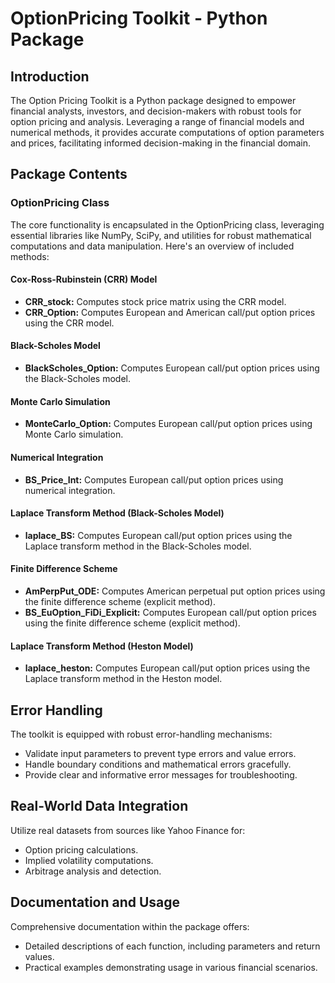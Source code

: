 # **OptionPricing Toolkit - Python Package**

## **Introduction**

The Option Pricing Toolkit is a Python package designed to empower financial analysts, investors, and decision-makers with robust tools for option pricing and analysis. Leveraging a range of financial models and numerical methods, it provides accurate computations of option parameters and prices, facilitating informed decision-making in the financial domain.

## **Package Contents**

### **OptionPricing Class**

The core functionality is encapsulated in the OptionPricing class, leveraging essential libraries like NumPy, SciPy, and utilities for robust mathematical computations and data manipulation. Here's an overview of included methods:

#### **Cox-Ross-Rubinstein (CRR) Model**

- **CRR_stock:** Computes stock price matrix using the CRR model.
- **CRR_Option:** Computes European and American call/put option prices using the CRR model.

#### **Black-Scholes Model**

- **BlackScholes_Option:** Computes European call/put option prices using the Black-Scholes model.

#### **Monte Carlo Simulation**

- **MonteCarlo_Option:** Computes European call/put option prices using Monte Carlo simulation.

#### **Numerical Integration**

- **BS_Price_Int:** Computes European call/put option prices using numerical integration.

#### **Laplace Transform Method (Black-Scholes Model)**

- **laplace_BS:** Computes European call/put option prices using the Laplace transform method in the Black-Scholes model.

#### **Finite Difference Scheme**

- **AmPerpPut_ODE:** Computes American perpetual put option prices using the finite difference scheme (explicit method).
- **BS_EuOption_FiDi_Explicit:** Computes European call/put option prices using the finite difference scheme (explicit method).

#### **Laplace Transform Method (Heston Model)**

- **laplace_heston:** Computes European call/put option prices using the Laplace transform method in the Heston model.

## **Error Handling**

The toolkit is equipped with robust error-handling mechanisms:

- Validate input parameters to prevent type errors and value errors.
- Handle boundary conditions and mathematical errors gracefully.
- Provide clear and informative error messages for troubleshooting.

## **Real-World Data Integration**

Utilize real datasets from sources like Yahoo Finance for:

- Option pricing calculations.
- Implied volatility computations.
- Arbitrage analysis and detection.

## **Documentation and Usage**

Comprehensive documentation within the package offers:

- Detailed descriptions of each function, including parameters and return values.
- Practical examples demonstrating usage in various financial scenarios.
